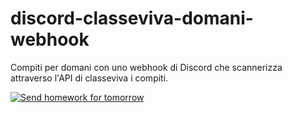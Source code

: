 # discord-classeviva-domani-webhook
Compiti per domani con uno webhook di Discord che scannerizza attraverso l'API di classeviva i compiti.

[![Send homework for tomorrow](https://github.com/bortox/discord-classeviva-domani-webhook/actions/workflows/python-publish.yml/badge.svg)](https://github.com/bortox/discord-classeviva-domani-webhook/actions/workflows/python-publish.yml)
